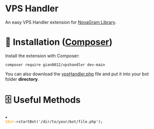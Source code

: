 # VPS Handler
An easy VPS Handler extension for <a href='https://github.com/skrtdev/NovaGram'>NovaGram Library</a>.
# 📄 Installation (<a href='https://getcomposer.org/'>Composer</a>)
Install the extension with Composer:
<pre><code>composer require gian0012/vpshandler dev-main</code></pre>

You can also download the <a href='https://github.com/gian0012/VPS-Handler/blob/main/src/vpsHandler.php'>vpsHandler.php</a> file and put it into your bot folder <b>directory</b>.
# 🗄 Useful Methods
<b> • </b><code> <span style="color:orange">$Bot</span>->startBot('/dir/to/your/bot/file.php');</code>
